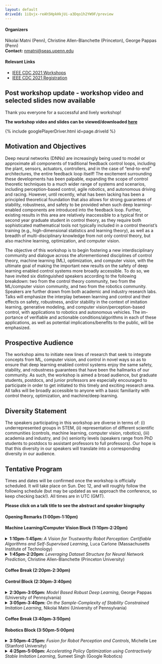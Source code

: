 ```yaml
---
layout: default
driveId: 1iQvjx-reAh5HpkHkjUi-a3Dqo1h2YW9F/preview
---
```

#### Organizers 
Nikolai Matni (Penn), Christine Allen-Blanchette (Princeton), George Pappas (Penn)\
**Contact:** [nmatni@seas.upenn.edu](mailto:nmatni@seas.upenn.edu)

#### Relevant Links
- [IEEE CDC 2021 Workshops](https://2021.ieeecdc.org/workshops/)
- [IEEE CDC 2021 Registration](https://2021.ieeecdc.org/registration/)

## Post workshop update - workshop video and selected slides now available
Thank you everyone for a successful and lively workshop! 

**The workshop video and slides can be viewed/downloaded [here](https://drive.google.com/drive/folders/1NAWP8fAoztpvaIM3i66PjCpg5xG2hcjk?usp=sharing)**

{% include googlePlayerDriver.html id=page.driveId %}

## Motivation and Objectives

Deep neural networks (DNNs) are increasingly being used to model or approximate all components of traditional feedback control loops, including the plant, sensors, actuators, controllers, and in the case of “end-to-end” architectures, the entire feedback loop itself! The excitement surrounding these developments has been palpable, expanding the scope of control theoretic techniques to a much wider range of systems and scenarios, including perception-based control, agile robotics, and autonomous driving and racing. However, until recently, what has been lacking has been a principled theoretical foundation that also allows for strong guarantees of stability, robustness, and safety to be provided when such deep learning-enabled components are introduced into the feedback loop. Further, existing results in this area are relatively inaccessible to a typical first or second year graduate student in control theory, as they require both sophisticated mathematical tools not typically included in a control theorist’s training (e.g., high-dimensional statistics and learning theory), as well as a breadth of multi-disciplinary knowledge from not only control theory, but also machine learning, optimization, and computer vision.

The objective of this workshop is to begin fostering a new interdisciplinary community and dialogue across the aforementioned disciplines of control theory, machine learning (ML), optimization, and computer vision, with the ultimate goal of making the important new results on the safety of deep learning enabled control systems more broadly accessible. To do so, we have invited six distinguished speakers according to the following breakdown: two from the control theory community, two from the ML/computer vision community, and two from the robotics community. Speakers are further drawn from both academic and industry research labs. Talks will emphasize the interplay between learning and control and their effects on safety, robustness, and/or stability in the context of imitation learning, generative modeling, and computer vision/perception-based control, with applications to robotics and autonomous vehicles. The im- portance of verifiable and actionable conditions/algorithms in each of these applications, as well as potential implications/benefits to the public, will be emphasized.

## Prospective Audience

The workshop aims to initiate new lines of research that seek to integrate concepts from ML, computer vision, and control in novel ways so as to ensure that deep learning enabled control systems enjoy the same safety, stability, and robustness guarantees that have been the hallmarks of our community.  As such, the workshop is aimed a broad audience, but graduate students, postdocs, and junior professors are especially encouraged to participate in order to get initiated to this timely and exciting research area.  All talks will be broadly accessible to anyone with a basic familiarity with control theory, optimization, and machine/deep learning.

## Diversity Statement
The speakers participating in this workshop are diverse in terms of: (i) underrepresented groups in STEM, (ii) representation of different scientific communities (controls, machine learning, computer vision, robotics), (iii) academia and industry, and (iv) seniority levels (speakers range from PhD students to postdocs to assistant professors to full professors).  Our hope is that this diversity in our speakers will translate into a corresponding diversity in our audience.

## Tentative Program

Times and dates will be confirmed once the workshop is officially scheduled.  It will take place on Sun. Dec 12, and will roughly follow the following schedule (but may be updated as we approach the conference, so keep checking back!).  All times are in UTC (GMT).

**Please click on a talk title to see the abstract and speaker biography**

#### Opening Remarks (1:00pm-1:10pm)

#### Machine Learning/Computer Vision Block (1:10pm-2:20pm)
<details>
  <summary> <b>1:10pm-1:45pm:</b> 
    <i>A Vision for Trustworthy Robot Perception: Certifiable Algorithms and Self-Supervised Learning</i>, Luca Carlone (Massachusetts Institute of Technology) </summary>
  <br>
  
  **Abstract:** Perception algorithms are key components of modern autonomous systems, from self-driving vehicles to autonomous robots and drones. For instance, for a self-driving vehicle, perception algorithms provide functionalities such as estimating the state of the vehicle, building a map of obstacles in its surroundings, and detecting and tracking external objects and pedestrians. As exemplified by recent self-driving car accidents, perception failures can cascade to catastrophic system failures and compromise human safety. Ensuring robustness of perception is a formidable challenge, which spans several research areas from robotics and computer vision, to estimation and machine learning.
In this talk, I provide an overview of our work on certifiable perception. I start by reviewing our certifiable algorithms for geometric perception, which aim at estimating a geometric model (e.g., the pose and shape of vehicles surrounding a self-driving car) from noisy and potentially corrupted measurements. Our certifiable algorithms provide formal performance guarantees in realistic problems, and largely outperform the state of the art in terms of accuracy and robustness to noise and outliers. I discuss three tools to design certifiable algorithms: graduated non-convexity, graph-theoretic outlier removal, and polynomial optimization. I show that these tools enable unprecedented performance in object pose and shape estimation using camera or lidar. Our algorithms are ``hard to break'' and succeed in challenging problems with extreme noise and outliers, where state-of-the-art methods fail.
I conclude the talk by commenting on the use of robust algorithms for self-supervision of neural networks for feature detection and matching, and discuss ongoing work on system-level perception monitoring.
  
  **Biography:** Luca Carlone is the Leonardo Career Development Associate Professor in the Department of Aeronautics and Astronautics at the Massachusetts Institute of Technology, and a Principal Investigator in the Laboratory for Information and Decision Systems (LIDS). He received his PhD from the Polytechnic University of Turin in 2012. He joined LIDS as a postdoctoral associate (2015) and later as a Research Scientist (2016), after spending two years as a postdoctoral fellow at the Georgia Institute of Technology (2013-2015). His research interests include nonlinear estimation, numerical and distributed optimization, and probabilistic inference, applied to sensing, perception, and decision-making in single and multi-robot systems. His work includes seminal results on certifiably correct algorithms for localization and mapping, as well as approaches for visual-inertial navigation and distributed mapping. He is a recipient of the 2017 Transactions on Robotics King-Sun Fu Memorial Best Paper Award, the best paper award at WAFR'16, the best Student paper award at the 2018 Symposium on VLSI Circuits, the best paper award in Robot Vision at ICRA'20, and he was best paper finalist at RSS'15. He is also a recipient of the RSS Early Career Award (2020), the Google Daydream (2019) and the Amazon Research Award (2020), and the MIT AeroAstro Vickie Kerrebrock Faculty Award (2020). At MIT, he teaches "Robotics: Science and Systems," the introduction to robotics for MIT undergraduates, and he created the graduate-level course "Visual Navigation for Autonomous Vehicles," which covers mathematical foundations and fast C++ implementations of spatial perception algorithms for drones and autonomous vehicles.
</details>
  
<details>
  <summary> <b>1:45pm-2:20pm:</b> <i>Leveraging Dataset Structure for Neural Network Prediction</i>, Christine Allen-Blanchette (Princeton University) </summary>
  <br>
  
  **Abstract:** Scientists and engineers are increasingly applying deep neural networks (DNNs) to modelling and design of complex systems. While the flexibility of DNNs makes them an attractive tool, it also makes their solutions difficult to interpret and their predictive capability difficult to quantify. In contrast, scientific models directly expose the equations governing a process but their applicability is restricted in the presence of unknown effects or when the data are high-dimensional. The emerging paradigm of physics-guided artificial intelligence asks: How can we combine the flexibility of DNNs with the interpretability of scientific models to learn relationships from data consistent with known scientific theories? In this talk, I will discuss my work on incorporating prior knowledge of problem structure (e.g., physics-based constraints) into neural network design. Specifically, I will demonstrate how prior knowledge of task symmetries can be leveraged for improved learning outcomes in convolutional neural network based classification; and how embedding priors from dynamical systems theory can lead to physically plausible neural network based video prediction.
  
  **Biography:** Dr. Christine Allen-Blanchette is a postdoctoral researcher in the Department of Mechanical and Aerospace Engineering at Princeton University where they are pursuing research at the intersection of deep learning, geometry, and dynamical systems. They completed their PhD in Computer Science and MSE in Robotics at the University of Pennsylvania, and their BS degrees in Mechanical Engineering and Computer Engineering at San Jose State University. Among their awards are the Princeton Presidential Postdoctoral Fellowship, NSF Integrative Graduate Education and Research Training award, and GEM Fellowship sponsored by the Adobe Foundation.
</details>

#### Coffee Break (2:20pm-2:30pm)

#### Control Block (2:30pm-3:40pm)
<details>
  <summary> <b>2:30pm-3:05pm:</b> <i>Model Based Robust Deep Learning</i>, George Pappas (University of Pennsylvania) </summary>
  <br>
  
  **Abstract:** While deep learning has resulted in major breakthroughs in many application domains, the frameworks commonly used in deep learning remain fragile to artificially-crafted and imperceptible changes in the data. In response to this fragility, adversarial training has emerged as a principled approach for enhancing the robustness of deep learning with respect to norm-bounded perturbations. However, there are other sources of fragility for deep learning that are arguably more common and less thoroughly studied. Indeed, natural variation such as lighting or weather conditions can significantly degrade the accuracy of trained neural networks, proving that such natural variation presents a significant challenge for deep learning.
We propose a paradigm shift from perturbation-based adversarial robustness toward model-based robust deep learning. Our objective is to provide general training algorithms that can be used to train deep neural networks to be robust against natural variation in data. Critical to our paradigm is first obtaining a model of natural variation which can be used to vary data over a range of natural conditions. Such models may be either known a priori or else learned from data. In the latter case, we show that deep generative models can be used to learn models of natural variation that are consistent with realistic conditions. We then exploit such models in three novel model-based robust training algorithms in order to enhance the robustness of deep learning with respect to the given model. Our extensive experiments show that across a variety of naturally-occurring conditions and across various datasets, deep neural networks trained with our model-based algorithms significantly outperform both standard deep learning algorithms as well as norm-bounded robust deep learning algorithms.
  
  **Biography:** George J. Pappas is the UPS Foundation Professor and Chair of the Department of Electrical and Systems Engineering at the University of Pennsylvania. He also holds a secondary appointment in the Departments of Computer and Information Sciences, and Mechanical Engineering and Applied Mechanics. He is member of the GRASP Lab and the PRECISE Center. He has previously served as the Deputy Dean for Research in the School of Engineering and Applied Science. His research focuses on control theory and in particular, hybrid systems, embedded systems, hierarchical and distributed control systems, with applications to unmanned aerial vehicles, distributed robotics, green buildings, and biomolecular networks. He is a Fellow of IEEE, and has received various awards such as the Antonio Ruberti Young Researcher Prize, the George S. Axelby Award, the O. Hugo Schuck Best Paper Award, the National Science Foundation PECASE, and the George H. Heilmeier Faculty Excellence Award.
</details>
  
<details>
  <summary> <b>3:05pm-3:40pm:</b> <i>On the Sample-Complexity of Stability Constrained Imitation Learning</i>, Nikolai Matni (University of Pennsylvania) </summary>
  <br>
  
  **Abstract:** We study the following question in the context of imitation learning for continuous control: how are the underlying stability properties of an expert policy reflected in the sample-complexity of an imitation learning task? We provide the first results showing that a surprisingly granular connection can be made between the underlying expert system's incremental gain stability, a novel measure of robust convergence between pairs of system trajectories, and the dependency on the task horizon *T* of the resulting generalization bounds. In particular, we propose and analyze incremental gain stability constrained versions of behavior cloning and a DAgger-like algorithm, and show that the resulting sample-complexity bounds naturally reflect the underlying stability properties of the expert system. As a special case, we delineate a class of systems for which the number of trajectories needed to achieve *ε*-suboptimality is sublinear in the task horizon *T*, and do so without requiring (strong) convexity of the loss function in the policy parameters. Finally, we conduct numerical experiments demonstrating the validity of our insights on both a simple nonlinear system for which the underlying stability properties can be easily tuned, and on a high-dimensional quadrupedal robotic simulation.

  **Biography:** Nikolai Matni is an Assistant Professor in the Department of Electrical and Systems Engineering at the University of Pennsylvania, where he is also a member of the Department of Computer and Information Sciences (by courtesy), the GRASP Lab, the PRECISE Center, and the Applied Mathematics and Computational Science graduate group. Prior to joining Penn, Nikolai was a postdoctoral scholar in EECS at UC Berkeley. He has also held a position as a postdoctoral scholar in the Computing and Mathematical Sciences at Caltech. He received his Ph.D. in Control and Dynamical Systems from Caltech in June 2016. He also holds B.A.Sc. and M.A.Sc. in Electrical Engineering from the University of British Columbia, Vancouver, Canada. His research interests broadly encompass the use of learning, optimization, and control in the design and analysis of safety-critical data-driven autonomous systems.  Nikolai is a recipient of the NSF CAREER Award (2021), a Google Research Scholar Award (2021), the IEEE ACC 2017 Best Student Paper Award (as co-advisor), and the IEEE CDC 2013 Best Student Paper Award (first ever sole author winner).
</details>

#### Coffee Break (3:40pm-3:50pm)

#### Robotics Block (3:50pm-5:00pm)
<details>
  <summary> <b>3:50pm-4:25pm:</b> <i>Fusion for Robot Perception and Controls</i>,  Michelle Lee (Stanford University) </summary>  
<br>
  
 **Abstract:**  Machine learning has led to powerful advances in robotics: deep learning for visual perception from raw images and deep reinforcement learning (RL) for learning controls from trial and error. Yet, these black-box techniques can often require large amounts of data, have results difficult to interpret, and fail catastrophically when dealing with out-of-distribution data. In this talk, I will introduce the concept of ``fusion'' in robot perception and controls for robust, sample efficient, and generalizable robot learning. On the perception side, we fuse multiple sensor modalities and demonstrate generalization to new task instances and robustness to sensor failures that are out-of-distribution. On the controls side, we leverage fusion by combining known models with learned policies, making our policy learning substantially more sample efficient.
  
  **Biography:**  Michelle A. Lee is an incoming Assistant Professor at New York University, jointly appointed in the Computer Science Department at the NYU Courant Institute of Mathematical Sciences and the Electrical Computer Engineering Department at the NYU Tandon School of Engineering. Previously, she received her Ph.D. in Mechanical Engineering at Stanford University advised by Prof. Jeannette Bohg and was a collaborator in the People, AI, Robots group, led by Fei-Fei Li and Silvio Savarese. Working in the intersection of perception, controls, and robot learning, her research interests lie in developing data-driven algorithms for real-world robotic manipulation tasks. She has conducted research at the NVIDIA Robotics Lab. Her work has received best paper awards at ICRA 2019 and the NeuriPS 2019 Robot Learning workshop. Before starting her faculty position at NYU, Michelle is currently exploring how to apply robotics to real world problems outside of traditional manufacturing.
</details>

<details>
  <summary> <b>4:25pm-5:00pm:</b> <i>Accelerating Policy Optimization using Contractively Stable Imitation Learning</i>, Sumeet Singh (Google Robotics) </summary>
  <br>
  
  **Abstract:** Policies learned via Behavior Cloning (BC) methods typically result in catastrophic divergence from the expert demonstrations. An oft-cited explanation is that BC tries to learn the state-conditional action distribution, thereby neglecting the mismatch in the resulting closed-loop state distributions. On the other hand, recent methods advocating for stable or stabilizable dynamics learning within model-based reinforcement learning frameworks assume overly restrictive control theoretic properties for the underlying system. In this work, we instead assume that state trajectories corresponding to expert demonstrations can be encoded as a contractively stable dynamical system. Informally, this implies that state perturbations (``mistakes'') are exponentially forgotten with respect to the flow of the dynamical system. Leveraging this as the key thesis, we first fit a dynamical system to the collected demonstrations, where we leverage the properties of a contractively stable system as soft constraints within the learning algorithm. Next, we perform policy optimization using an off-the-shelf method (e.g., PPO, ARS) with an augmented cost function that penalizes deviation from the flow of the learned stable dynamical system. We demonstrate two key benefits: (i) more focused exploration and therefore, quicker policy convergence, and (ii) an adjustable handle over the distribution shift of the policy and the variance in its performance.
  
  **Biography:** Sumeet Singh is a researcher at Google Brain Robotics in NYC.  He completed his Ph.D. Ph.D. in the Autonomous Systems Lab in the Aeronautics and Astronautics Department at Stanford in 2019. He received a B.Eng. in Mechanical Engineering and a Diploma of Music (Performance) from University of Melbourne in 2012, and a M.Sc. in Aeronautics and Astronautics from Stanford University in 2015. Prior to joining Stanford, Sumeet worked in the Berkeley Micromechanical Analysis and Design lab at the University of California, Berkeley in 2011 and the Aeromechanics Branch at NASA Ames in 2013. Sumeet's research interests include (1) Robust motion planning for constrained nonlinear systems, (2) Risk-sensitive inference and decision-making with humans in-the-loop, and (3) Design of verifiable learning architectures for safety-critical applications. Sumeet is the recipient of the Stanford Graduate Fellowship (2013-2016), the most prestigious Stanford fellowship awarded to incoming graduate students, and the Qualcomm Innovation Fellowship (2018).
</details>

